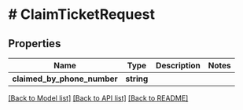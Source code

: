 # # ClaimTicketRequest

## Properties

Name | Type | Description | Notes
------------ | ------------- | ------------- | -------------
**claimed_by_phone_number** | **string** |  |

[[Back to Model list]](../../README.md#models) [[Back to API list]](../../README.md#endpoints) [[Back to README]](../../README.md)
